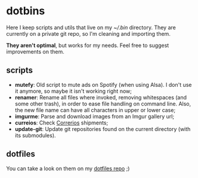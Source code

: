 dotbins
=======

Here I keep scripts and utils that live on my *~/.bin* directory. They are currently on a private git repo, so I'm cleaning and importing them.

**They aren't optimal**, but works for my needs. Feel free to suggest improvements on them.

scripts
--------
* **mutefy**: Old script to mute ads on Spotify (when using Alsa). I don't use it anymore, so maybe it isn't working right now;
* **renamer**: Rename all files where invoked, removing whitespaces (and some other trash), in order to ease file handling on command line. Also, the new file name can have all characters in upper or lower case;
* **imgurme**: Parse and download images from an Imgur gallery url;
* **curreios**: Check [Correrios](http://websro.correios.com.br/sro_bin/txect01$.startup?P_LINGUA=001&P_TIPO=001) shipments;
* **update-git**: Update git repositories found on the current directory (with its submodules).

dotfiles
--------
You can take a look on them on my [dotfiles repo](https://github.com/rodrigogolive/dotfiles) ;)
